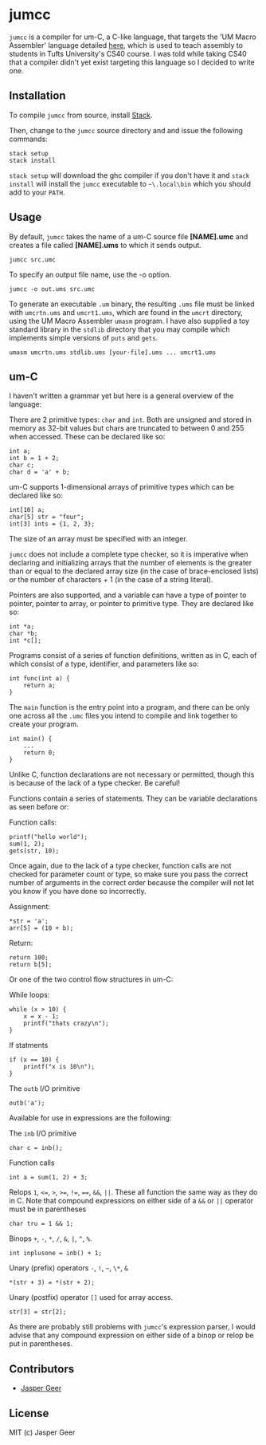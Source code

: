 # jumcc
`jumcc` is a compiler for um-C, a C-like language, that targets the 'UM Macro Assembler' language detailed [here](https://www.cs.tufts.edu/comp/40-2011f/handouts/umasm.html), which is used to teach assembly to students in Tufts University's CS40 course. I was told while taking CS40 that a compiler didn't yet exist targeting this language so I decided to write one.

## Installation
To compile `jumcc` from source, install [Stack](https://docs.haskellstack.org/en/stable/install_and_upgrade/).

Then, change to the `jumcc` source directory and and issue the following commands:
```
stack setup
stack install
```
`stack setup` will download the ghc compiler if you don't have it and `stack install` will install the `jumcc` executable to `~\.local\bin` which you should add to your `PATH`.

## Usage
By default, `jumcc` takes the name of a um-C source file **\[NAME\].umc** and creates a file called **\[NAME\].ums** to which it sends output.
```
jumcc src.umc
```
To specify an output file name, use the -o option.
```
jumcc -o out.ums src.umc
```
To generate an executable `.um` binary, the resulting `.ums` file must be linked with `umcrtn.ums` and `umcrt1.ums`, which are found in the `umcrt` directory, using the UM Macro Assembler `umasm` program. I have also supplied a toy standard library in the `stdlib` directory that you may compile which implements simple versions of `puts` and `gets`.
```
umasm umcrtn.ums stdlib.ums [your-file].ums ... umcrt1.ums
```

## um-C
I haven't written a grammar yet but here is a general overview of the language:

There are 2 primitive types: `char` and `int`. Both are unsigned and stored in memory as 32-bit values but chars are truncated to between 0 and 255 when accessed. These can be declared like so:
```
int a;
int b = 1 + 2;
char c;
char d = 'a' + b;
```

um-C supports 1-dimensional arrays of primitive types which can be declared like so:

```
int[10] a;
char[5] str = "four";
int[3] ints = {1, 2, 3};
```
The size of an array must be specified with an integer.

`jumcc` does not include a complete type checker, so it is imperative when declaring and initializing arrays that the number of elements is the greater than or equal to the declared array size (in the case of brace-enclosed lists) or the number of characters + 1 (in the case of a string literal).

Pointers are also supported, and a variable can have a type of pointer to pointer, pointer to array, or pointer to primitive type. They are declared like so:
```
int *a;
char *b;
int *c[];
```

Programs consist of a series of function definitions, written as in C, each of which consist of a type, identifier, and parameters like so:
```
int func(int a) {
    return a;
}
```
The `main` function is the entry point into a program, and there can be only one across all the `.umc` files you intend to compile and link together to create your program.
```
int main() {
    ...
    return 0;
}
```

Unlike C, function declarations are not necessary or permitted, though this is because of the lack of a type checker. Be careful!

Functions contain a series of statements. They can be variable declarations as seen before or:

Function calls:
```
printf("hello world");
sum(1, 2);
gets(str, 10);
```
Once again, due to the lack of a type checker, function calls are not checked for parameter count or type, so make sure you pass the correct number of arguments in the correct order because the compiler will not let you know if you have done so incorrectly.

Assignment:
```
*str = 'a';
arr[5] = (10 + b);
```
Return:
```
return 100;
return b[5];
```
Or one of the two control flow structures in um-C:

While loops:
```
while (x > 10) {
    x = x - 1;
    printf("thats crazy\n");
}
```
If statments
```
if (x == 10) {
    printf("x is 10\n");
}
```

The `outb` I/O primitive
```
outb('a');
```

Available for use in expressions are the following:

The `inb` I/O primitive
```
char c = inb();
```
Function calls
```
int a = sum(1, 2) + 3;
```

Relops `1`, `<=`, `>`, `>=`, `!=`, `==`, `&&`, `||`. These all function the same way as they do in C. Note that compound expressions on either side of a `&&` or `||` operator must be in parentheses
```
char tru = 1 && 1;
```

Binops `+`, `-`, `*`, `/`, `&`, `|`,  `^`, `%`.
```
int inplusone = inb() + 1;
```

Unary (prefix) operators `-`, `!`, `~`, `\*`, `&`
```
*(str + 3) = *(str + 2);
```

Unary (postfix) operator `[]` used for array access.
```
str[3] = str[2];
```

As there are probably still problems with `jumcc`'s expression parser, I would advise that any compound expression on either side of a binop or relop be put in parentheses.

## Contributors
* [Jasper Geer](github.com/jaspergeer)

## License
MIT (c) Jasper Geer
